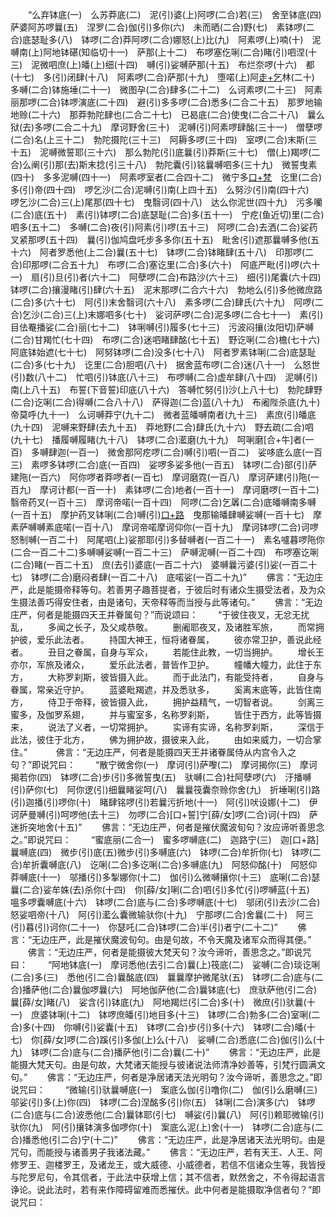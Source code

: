 <!-- { "loadSidebar": true } -->
　　“么弃钵底(一)　么苏莽底(二)　泥(引)婆(上)阿啰(二合)若(三)　舍至钵底(四)　萨婆阿苏啰曩(五)　涅罗(二合)伽(引)多你(六)　未而晒(二合)野(七)　素钵啰(二合)底瑟耻多(八)　钵啰(二合)莽阿啰(二合)娜怒(上)比(九)　阿素啰(上)喃(十)　泥嚩南(上)阿地钵碪(知临切十一)　萨那(上十二)　布啰塞仡唎(二合)睹(引)呬涅(十三)　泥微呬庶(上)皤(上)细(十四)　嚩(引)娑嚩萨那(十五)　布烂奈啰(十六)　都(十七)　多(引)闭肆(十八)　阿素啰(二合)萨那(十九)　堕喏(上)阿[走+乞](其迄切)林(二十)　多嚩(二合)钵施埵(二十一)　微图孕(二合)肆多(二十二)　么诃素啰(二十三)　阿素丽那啰(二合)钵啰演底(二十四)　避(引)多多啰(二合)悉多(二合二十五)　那罗地输地赊(二十六)　那莽勃陀肆也(二合二十七)　已曷底(二合)使曳(二合二十八)　曩么狱(去)多啰(二合二十九)　摩诃野舍(三十)　泥嚩(引)阿素啰肆酩(三十一)　僧孽啰(二合)名(上三十二)　勃陀摄陀(三十三)　阿耨多啰(三十四)　室啰(二合)末斯(三十五)　泥嚩微誓耶(三十六)　那么勃陀(引)底曩(引)莽斯(三十七)　僧(上)羯啰(二合)么阐(引)那(去)斯末捻(引三十八)　勃陀囊(引)铭曩嚩呬多(三十九)　微誓曳素(四十)　多多泥嚩(四十一)　阿素啰室者(二合四十二)　微宁多[口+梵](四十三)　讫里(二合)多(引)帝(四十四)　啰乞沙(二合)泥嚩(引)南(上四十五)　么努沙(引)南(四十六)　啰乞沙(二合)三(上)尾那(四十七)　曳翳诃(四十八)　达么你泥世(四十九)　污多囒(二合)底(五十)　素(引)钵啰(二合)底瑟耻(二合)多(五十一)　宁疙(鱼近切)里(二合)呬多(五十二)　多嚩(二合)夜(引)阿素(引)啰(五十三)　阿啰(二合)去洒(二合)娑药叉紧那啰(五十四)　曩(引)伽鸠盘吒步多多你(五十五)　毗舍(引)遮那曩嚩多他(五十六)　阿者罗悉他(上二合)曩(五十七)　钵啰(二合)钵睹肆(五十八)　印那啰(二合)印那啰(二合五十九)　布啰(二合)塞讫里(二合)多(六十)　阿底严毗(引)啰(六十一)　扇(引)旦(引)者(六十二)　阿孽啰(二合)布路沙(六十三)　细(引)尾囊(六十四)钵啰(二合)攘漫睹(引)肆(六十五)　泥末那啰(二合六十六)　勃地么(引)多他微庶路(二合)多(六十七)　阿(引)末舍翳诃(六十八)　素多啰(二合)肆氏(六十九)　阿啰(二合)乞沙(二合)三(上)末娜呬多(七十)　娑诃萨啰(二合)泥多啰(二合七十一)　素(引)目佉罨播娑(二合)丽(七十二)　钵唎嚩(引)履多(七十三)　污波闷攘(汝阳切)萨嚩(二合)甘羯忙(七十四)　布啰(二合)迷呬睹肆酩(七十五)　野讫唎(二合)檐(七十六)　阿底钵始遮(七十七)　阿努钵啰(二合)没多(七十八)　阿者罗素钵唎(二合)底瑟耻(二合)多(七十九)　讫里(二合)胆呬(八十)　据舍蓝布啰(二合)迷(八十一)　么怒世(引)数(八十二)　忙呬(引)钵底(八十三)　布啰嚩(二合)虚牟肆(八十四)　泥嚩(引)南(上八十五)　布誓(下音誓)印底(八十六)　答嚩忙努(引)沙(上八十七)　勃陀肆野(二合)讫唎(二合)得嚩(二合八十八)　萨得迦(二合)蓝(八十九)　布阇陛杀底(九十)　帝莫呼(九十一)　么诃嚩莽宁(九十二)　微者蓝皤嚩南者(九十三)　素庶(引)皤底(九十四)　泥嚩来野肆(去九十五)　莽地野(二合)肆氏(九十六)　野去疏(二合)呬(九十七)　播履嚩履睹(九十八)　钵啰(二合)灆磨(九十九)　呵唎磨[合+牛]者(一百)　多嚩肆迦(一百一)　微舍那阿疙啰(二合)嚩(引)呬(一百二)　娑哆底么底(一百三)　素啰多钵啰(二合)底(一百四)　娑啰多娑多他(一百五)　钵啰(二合)部(引)萨建陁(一百六)　阿你啰者莽啰者(一百七)　摩诃磨霓(一百八)　摩诃萨建(引)陁(一百九)　摩诃计都(一百一十)　素钵啰(二合)地者(一百十一)　摩诃磨啰(一百十二)　翳帝药叉(一百十三)　摩诃帝喏(一百十四)　阿啰(二合)乞羼(二合)底皤嚩南多嚩(一百十五)　摩护药叉钵唎(二合)嚩(引)[口+路](一百十六)　曳那输皤肆嚩娑嚩(一百十七)　摩素萨嚩嚩素底喏(一百十八)　摩诃帝喏摩诃仰你(一百十九)　摩诃钵啰(二合)诃啰怒制嚩(一百二十)　阿尾呬(上)娑那耶(引)多替嚩者(一百二十一)　素名嚧暮啰陁你(二合一百二十二)多嚩嚩娑嚩(一百二十三)　萨嚩泥嚩(一百二十四)　布啰塞讫唎(二合)睹(一百二十五)　庶(去引)婆底(一百二十六)　婆嚩曩污婆(引)娑(一百二十七)　钵啰(二合)磨闷者肆(一百二十八)　底喏娑(一百二十九)”
　　佛言：“无边庄严，此是能摄帝释等句。若善男子趣菩提者，于彼后时有诸众生摄受法者，及为众生摄法善巧得安住者，由是诸句，天帝释等而当授与此等诸句。”
　　佛言：“无边庄严，何者是能摄四天王并眷属句？”而说颂曰：
　　“于彼住夜叉，无忿无扰乱，
　　多闻之长子，及父咸恭敬。
　　删阇耶夜叉，及诸胜军旅，
　　而常拥护彼，爱乐此法者。
　　持国大神王，恒将诸眷属，
　　彼亦常卫护，善说此经者。
　　丑目之眷属，自身与军众，
　　若能住此教，一切当拥护。
　　增长王亦尔，军旅及诸众，
　　爱乐此法者，普皆作卫护。
　　幢幡大幢力，此住于东方，
　　大称罗刹斯，彼皆摄入此。
　　而于此法门，有能受持者，
　　自身与眷属，常亲近守护。
　　蓝婆毗羯遮，并及悉驮多，
　　奚离末底等，此皆住南方，
　　侍卫于帝释，彼皆摄入此，
　　拥护益精气，一切智者说。
　　剑离三蜜多，及伽罗系翅，
　　并与蜜室多，名称罗刹斯，
　　皆住于西方，此等皆摄来，
　　说法了义者，一切常拥护。
　　实谛有实谛，名称罗刹斯，
　　深信于此法，彼住于北方，
　　佛为拥护故，摄彼来入此，
　　由如来威力，一切合掌住。”　
　　佛言：“无边庄严，何者是能摄四天王并诸眷属侍从内宫令入之句？”即说咒曰：
　　“散宁微舍你(一)　摩诃(引)萨嚟(二)　摩诃揭你(三)　摩诃揭若你(四)　钵啰(二合)步(引)多微誓曳(五)　驮嚩(二合)社阿孽啰(六)　汙播嚩(引)萨你(七)　阿你逻(引)细曩睹娑呵(八)　曩曩筏囊奈赊你舍(九)　折埵唎(引)路(引)迦播(引)啰你(十)　睹肆铭啰(引)若曩污折地(十一)　阿(引)吠设娜(十二)　伊诃萨曼嚩(引)呵啰他(去十三)　勿啰(二合)[口+誓]宁[薛/女]啰(二合)诃(十四)　萨迷折突地舍(十五)”
　　佛言：“无边庄严，何者是摧伏魔波旬句？汝应谛听善思念之。”即说咒曰：
　　“蜜底丽(二合一)　蜜多啰嚩底(二)　迦路宁(三)　迦[口+路]曩嚩底(四)　微步(引)底(五)微步(引)多嚩底(六)　钵啰(二合)牟折你(七)　钵啰(二合)牟折囊嚩底(八)　讫唎(二合)多讫唎(二合)多嚩底(九)　阿怒仰酩(十)　阿怒仰莽嚩底(十一)　邬播(引)多掣娜你(十二)　伽(引)么微嚩攘你(十三)　底唎(二合)瑟曩(二合)娑牟姝(去)杀你(十四)　你[薛/女]唎(二合)呬(引)多忙(引)啰嚩蓝(十五)　嗢多啰囊嚩底(十六)　钵啰(二合)底与(二合)多啰嚩底(十七)　邬闭(引)去沙(二合)怒娑呬帝(十八)　阿(引)灆么囊微输驮你(十九)　宁那啰(二合)舍曩(二十)　阿三(引)暮(引)诃你(二十一)　你瑟吒(二合)钵啰(二合)半(引)者宁(二十二)”
　　佛言：“无边庄严，此是摧伏魔波旬句。由是句故，不令天魔及诸军众而得其便。”
　　佛言：“无边庄严，何者是能摄彼大梵天句？汝今谛听，善思念之。”即说咒曰：
　　“阿地钵底(一)　摩诃悉他(去引二合)曩(上)筏底(二)　娑嚩(二合)琰讫唎(二合)多(三)　悉他(引二合)曩酩底(四)　曩曩摩护微尾驮(五)　钵啰(二合)底与(二合)播萨他(二合)曩伽啰曩(六)　阿地伽萨他(二合)曩钵底(七)　庶驮萨他(引二合)曩[薛/女]睹(八)　娑含(引)钵底(九)　阿地羯烂(引二合)多(十)　微庶(引)驮曩(十一)　庶婆钵唎(十二)　钵啰庶皤(引)地目多(十三)　钵啰(二合)勃多(二合)室唎(二合)多(十四)　你嚩(引)娑囊(十五)　钵啰(二合)步(引)多(十六)　钵啰(二合)皤(十七)　你[薛/女]啰(二合)蹊(引)多伽(上)么(十八)　娑嚩(二合)悉底(二合)伽(引)么(十九)　钵啰(二合)底与(二合)播萨他(引二合)曩(二十)”
　　佛言：“无边庄严，此是能摄大梵天句。由是句故，大梵诸天能授与彼诸说法师清净妙善等，引梵行圆满文句。”
　　佛言：“无边庄严，何者是净居诸天法光明句？汝今谛听，善思念之。”即说咒曰：
　　“微输(引)驮曩嚩底(一)　案底么伽(引)噜你(二)　伽(引)么磨嚩(三)　邬娑(引)多(上)你(四)　钵啰(二合)涅酩多(引)你(五)　钵唎(二合)演多(六)　钵啰(二合)底与(二合)波悉他(二合)曩钵耶(引七)　嚩娑(引)曩(八)　阿(引)赖耶微输(引)驮你(九)　阿(引)攘钵演多伽啰你(十)　案底么泥(上)舍(十一)　钵啰(二合)底与(二合)播悉他(引二合)宁(十二)”
　　佛言：“无边庄严，此是净居诸天法光明句。由是咒句，而能授与诸善男子我诸法藏。”
　　佛言：“无边庄严，若有天王、人王、阿修罗王、迦楼罗王，及诸龙王，或大威德、小威德者，若信不信诸众生等，我皆授与陀罗尼句，令其信者，于此法中获增上信；其不信者，默然舍之，不令得起语言诤论。说此法时，若有来作障碍留难而悉摧伏。此中何者是能摄取净信者句？”即说咒曰：
